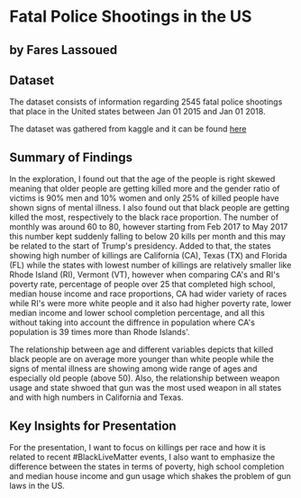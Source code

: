 # Fatal Police Shootings in the US
## by Fares Lassoued


## Dataset

The dataset consists of information regarding 2545 fatal police shootings that place in the United states between Jan 01 2015 and Jan 01 2018.

The dataset was gathered from kaggle and it can be found [here](https://www.kaggle.com/kwullum/fatal-police-shootings-in-the-us) 

## Summary of Findings

In the exploration, I found out that the age of the people is right skewed meaning that older people are getting killed more and the gender ratio of victims is 90% men and 10% women and only 25% of killed people have shown signs of mental illness. I also found out that black people are getting killed the most, respectively to the black race proportion. The number of monthly was around 60 to 80, however starting from Feb 2017 to May 2017 this number kept suddenly falling to below 20 kills per month and this may be related to the start of Trump's presidency. Added to that, the states showing high number of killings are California (CA), Texas (TX) and Florida (FL) while the states with lowest number of killings are relatively smaller like Rhode Island (RI), Vermont (VT), however when comparing CA's and RI's poverty rate, percentage of people over 25 that completed high school, median house income and race proportions, CA had wider variety of races while RI's were more white people and it also had higher poverty rate, lower median income and lower school completion percentage, and all this without taking into account the diffrence in population where CA's population is 39 times more than Rhode Islands'.

The relationship between age and different variables depicts that killed black people are on average more younger than white people while the signs of mental illness are showing among wide range of ages and especially old people (above 50). Also, the relationship between weapon usage and state shwoed that gun was the most used weapon in all states and with high numbers in California and Texas. 




## Key Insights for Presentation

For the presentation, I want to focus on killings per race and how it is related to recent #BlackLiveMatter events, I also want to emphasize the difference between the states in terms of poverty, high school completion and median house income and gun usage which shakes the problem of gun laws in the US.
